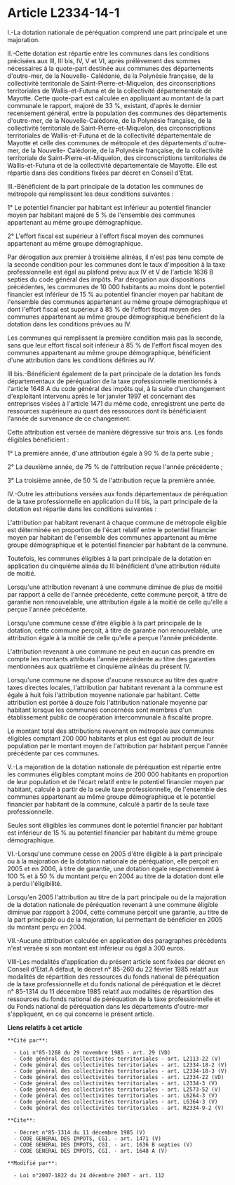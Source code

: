 # Article L2334-14-1

I.-La dotation nationale de péréquation comprend une part principale et une majoration. 

II.-Cette dotation est répartie entre les communes dans les conditions précisées aux III, III bis, IV, V et VI, après
prélèvement des sommes nécessaires à la quote-part destinée aux communes des départements d'outre-mer, de la Nouvelle-
Calédonie, de la Polynésie française, de la collectivité territoriale de Saint-Pierre-et-Miquelon, des circonscriptions
territoriales de Wallis-et-Futuna et de la collectivité départementale de Mayotte. Cette quote-part est calculée en
appliquant au montant de la part communale le rapport, majoré de 33 %, existant, d'après le dernier recensement général,
entre la population des communes des départements d'outre-mer, de la Nouvelle-Calédonie, de la Polynésie française, de la
collectivité territoriale de Saint-Pierre-et-Miquelon, des circonscriptions territoriales de Wallis-et-Futuna et de la
collectivité départementale de Mayotte et celle des communes de métropole et des départements d'outre-mer, de la Nouvelle-
Calédonie, de la Polynésie française, de la collectivité territoriale de Saint-Pierre-et-Miquelon, des circonscriptions
territoriales de Wallis-et-Futuna et de la collectivité départementale de Mayotte. Elle est répartie dans des conditions
fixées par décret en Conseil d'Etat. 

III.-Bénéficient de la part principale de la dotation les communes de métropole qui remplissent les deux conditions
suivantes : 

1° Le potentiel financier par habitant est inférieur au potentiel financier moyen par habitant majoré de 5 % de l'ensemble
des communes appartenant au même groupe démographique. 

2° L'effort fiscal est supérieur à l'effort fiscal moyen des communes appartenant au même groupe démographique. 

Par dérogation aux premier à troisième alinéas, il n'est pas tenu compte de la seconde condition pour les communes dont le
taux d'imposition à la taxe professionnelle est égal au plafond prévu aux IV et V de l'article 1636 B septies du code général
des impôts. Par dérogation aux dispositions précédentes, les communes de 10 000 habitants au moins dont le potentiel
financier est inférieur de 15 % au potentiel financier moyen par habitant de l'ensemble des communes appartenant au même
groupe démographique et dont l'effort fiscal est supérieur à 85 % de l'effort fiscal moyen des communes appartenant au même
groupe démographique bénéficient de la dotation dans les conditions prévues au IV. 

Les communes qui remplissent la première condition mais pas la seconde, sans que leur effort fiscal soit inférieur à 85 % de
l'effort fiscal moyen des communes appartenant au même groupe démographique, bénéficient d'une attribution dans les
conditions définies au IV. 

III bis.-Bénéficient également de la part principale de la dotation les fonds départementaux de péréquation de la taxe
professionnelle mentionnés à l'article 1648 A du code général des impôts qui, à la suite d'un changement d'exploitant
intervenu après le 1er janvier 1997 et concernant des entreprises visées à l'article 1471 du même code, enregistrent une
perte de ressources supérieure au quart des ressources dont ils bénéficiaient l'année de survenance de ce changement. 

Cette attribution est versée de manière dégressive sur trois ans. Les fonds éligibles bénéficient : 

1° La première année, d'une attribution égale à 90 % de la perte subie ; 

2° La deuxième année, de 75 % de l'attribution reçue l'année précédente ; 

3° La troisième année, de 50 % de l'attribution reçue la première année. 

IV.-Outre les attributions versées aux fonds départementaux de péréquation de la taxe professionnelle en application du III
bis, la part principale de la dotation est répartie dans les conditions suivantes : 

L'attribution par habitant revenant à chaque commune de métropole éligible est déterminée en proportion de l'écart relatif
entre le potentiel financier moyen par habitant de l'ensemble des communes appartenant au même groupe démographique et le
potentiel financier par habitant de la commune. 

Toutefois, les communes éligibles à la part principale de la dotation en application du cinquième alinéa du III bénéficient
d'une attribution réduite de moitié. 

Lorsqu'une attribution revenant à une commune diminue de plus de moitié par rapport à celle de l'année précédente, cette
commune perçoit, à titre de garantie non renouvelable, une attribution égale à la moitié de celle qu'elle a perçue l'année
précédente. 

Lorsqu'une commune cesse d'être éligible à la part principale de la dotation, cette commune perçoit, à titre de garantie non
renouvelable, une attribution égale à la moitié de celle qu'elle a perçue l'année précédente.

L'attribution revenant à une commune ne peut en aucun cas prendre en compte les montants attribués l'année précédente au
titre des garanties mentionnées aux quatrième et cinquième alinéas du présent IV. 

Lorsqu'une commune ne dispose d'aucune ressource au titre des quatre taxes directes locales, l'attribution par habitant
revenant à la commune est égale à huit fois l'attribution moyenne nationale par habitant. Cette attribution est portée à
douze fois l'attribution nationale moyenne par habitant lorsque les communes concernées sont membres d'un établissement
public de coopération intercommunale à fiscalité propre. 

Le montant total des attributions revenant en métropole aux communes éligibles comptant 200 000 habitants et plus est égal au
produit de leur population par le montant moyen de l'attribution par habitant perçue l'année précédente par ces communes.

V.-La majoration de la dotation nationale de péréquation est répartie entre les communes éligibles comptant moins de 200 000
habitants en proportion de leur population et de l'écart relatif entre le potentiel financier moyen par habitant, calculé à
partir de la seule taxe professionnelle, de l'ensemble des communes appartenant au même groupe démographique et le potentiel
financier par habitant de la commune, calculé à partir de la seule taxe professionnelle. 

Seules sont éligibles les communes dont le potentiel financier par habitant est inférieur de 15 % au potentiel financier par
habitant du même groupe démographique. 

VI.-Lorsqu'une commune cesse en 2005 d'être éligible à la part principale ou à la majoration de la dotation nationale de
péréquation, elle perçoit en 2005 et en 2006, à titre de garantie, une dotation égale respectivement à 100 % et à 50 % du
montant perçu en 2004 au titre de la dotation dont elle a perdu l'éligibilité. 

Lorsqu'en 2005 l'attribution au titre de la part principale ou de la majoration de la dotation nationale de péréquation
revenant à une commune éligible diminue par rapport à 2004, cette commune perçoit une garantie, au titre de la part
principale ou de la majoration, lui permettant de bénéficier en 2005 du montant perçu en 2004. 

VII.-Aucune attribution calculée en application des paragraphes précédents n'est versée si son montant est inférieur ou égal
à 300 euros. 

VIII-Les modalités d'application du présent article sont fixées par décret en Conseil d'Etat.A défaut, le décret n° 85-260 du
22 février 1985 relatif aux modalités de répartition des ressources du fonds national de péréquation de la taxe
professionnelle et du fonds national de péréquation et le décret n° 85-1314 du 11 décembre 1985 relatif aux modalités de
répartition des ressources du fonds national de péréquation de la taxe professionnelle et du Fonds national de péréquation
dans les départements d'outre-mer s'appliquent, en ce qui concerne le présent article.

**Liens relatifs à cet article**

	**Cité par**:

	  - Loi n°85-1268 du 29 novembre 1985 - art. 29 (VD)
	  - Code général des collectivités territoriales - art. L2113-22 (V)
	  - Code général des collectivités territoriales - art. L2334-18-2 (V)
	  - Code général des collectivités territoriales - art. L2334-18-3 (V)
	  - Code général des collectivités territoriales - art. L2334-22 (VD)
	  - Code général des collectivités territoriales - art. L2334-3 (V)
	  - Code général des collectivités territoriales - art. L2573-52 (V)
	  - Code général des collectivités territoriales - art. L6264-3 (V)
	  - Code général des collectivités territoriales - art. L6364-3 (V)
	  - Code général des collectivités territoriales - art. R2334-9-2 (V)

	**Cite**:

	  - Décret n°85-1314 du 11 décembre 1985 (V)
	  - CODE GENERAL DES IMPOTS, CGI. - art. 1471 (V)
	  - CODE GENERAL DES IMPOTS, CGI. - art. 1636 B septies (V)
	  - CODE GENERAL DES IMPOTS, CGI. - art. 1648 A (V)

	**Modifié par**:

	  - Loi n°2007-1822 du 24 décembre 2007 - art. 112
